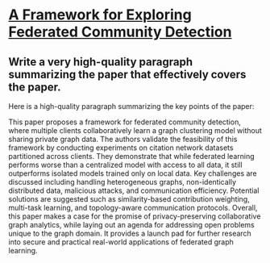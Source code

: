 # [A Framework for Exploring Federated Community Detection](https://arxiv.org/abs/2312.09023)

## Write a very high-quality paragraph summarizing the paper that effectively covers the paper.

 Here is a high-quality paragraph summarizing the key points of the paper:

This paper proposes a framework for federated community detection, where multiple clients collaboratively learn a graph clustering model without sharing private graph data. The authors validate the feasibility of this framework by conducting experiments on citation network datasets partitioned across clients. They demonstrate that while federated learning performs worse than a centralized model with access to all data, it still outperforms isolated models trained only on local data. Key challenges are discussed including handling heterogeneous graphs, non-identically distributed data, malicious attacks, and communication efficiency. Potential solutions are suggested such as similarity-based contribution weighting, multi-task learning, and topology-aware communication protocols. Overall, this paper makes a case for the promise of privacy-preserving collaborative graph analytics, while laying out an agenda for addressing open problems unique to the graph domain. It provides a launch pad for further research into secure and practical real-world applications of federated graph learning.
